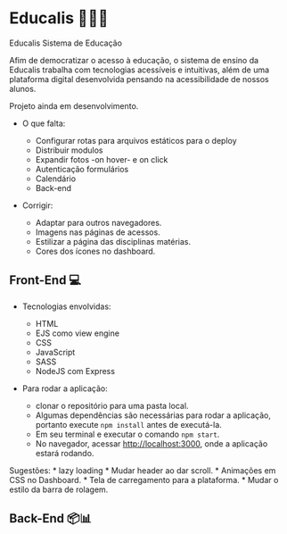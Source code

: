 # Educalis 🔬🔭📱

Educalis Sistema de Educação

Afim de democratizar o acesso à educação, o sistema de ensino da Educalis trabalha com tecnologias acessíveis e intuitivas, além de uma plataforma digital desenvolvida pensando na acessibilidade de nossos alunos.

Projeto ainda em desenvolvimento.

* O que falta:
    * Configurar rotas para arquivos estáticos para o deploy
    * Distribuir modulos 
    * Expandir fotos -on hover- e on click
    * Autenticação formulários
    * Calendário

    - Back-end

* Corrigir:
    * Adaptar para outros navegadores.
    * Imagens nas páginas de acessos.
    * Estilizar a página das disciplinas matérias.
    * Cores dos ícones no dashboard.


## Front-End 💻

* Tecnologias envolvidas:
    * HTML
    * EJS como view engine
    * CSS
    * JavaScript
    * SASS
    * NodeJS com Express

* Para rodar a aplicação:
    * clonar o repositório para uma pasta local.
    * Algumas dependências são necessárias para rodar a aplicação, portanto execute `npm install` antes de executá-la.
    * Em seu terminal e executar o comando `npm start`.
    * No navegador, acessar [http://localhost:3000](http://localhost:3000), onde a aplicação estará rodando.

Sugestões:
    * lazy loading
    * Mudar header ao dar scroll.
    * Animações em CSS no Dashboard.
    * Tela de carregamento para a plataforma.
    * Mudar o estilo da barra de rolagem.

## Back-End 📦📊